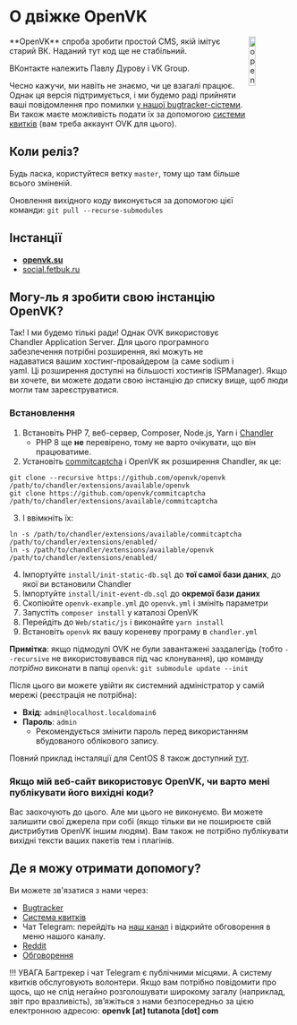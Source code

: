 # О двіжке OpenVK 
<img align="right" src="https://github.com/openvk/openvk/raw/master/Web/static/img/logo_shadow.png" alt="openvk" title="openvk" width="15%">
**OpenVK** спроба зробити простой CMS, якій імітує старий ВК. Наданий тут код ще не стабільний.

ВКонтакте належить Павлу Дурову і VK Group.

Чесно кажучи, ми навіть не знаємо, чи це взагалі працює. Однак ця версія підтримується, і ми будемо раді прийняти ваші повідомлення про помилки [у нашої bugtracker-сістеми](https://github.com/openvk/openvk/projects/1). Ви також маєте можливість подати їх за допомогою [системи квитків](https://openvk.su/support?act=new) (вам треба аккаунт OVK для цього).

## Коли реліз?

Будь ласка, користуйтеся ветку `master`, тому що там більше всього зміненій.

Оновлення вихідного коду виконується за допомогою цієї команди: `git pull --recurse-submodules`

## Інстанції

* **[openvk.su](https://openvk.su/)**
* [social.fetbuk.ru](http://social.fetbuk.ru/)

## Могу-ль я зробити свою інстанцію OpenVK?

Так! І ми будемо тількі ради!
Однак OVK використовує Chandler Application Server. Для цього програмного забезпечення потрібні розширення, які можуть не надаватися вашим хостинг-провайдером (а саме sodium і yaml. Ці розширення доступні на більшості хостингів ISPManager).
Якщо ви хочете, ви можете додати свою інстанцію до списку вище, щоб люди могли там зареєструватися.

### Встановлення

1. Встановіть PHP 7, веб-сервер, Composer, Node.js, Yarn і [Chandler](https://github.com/openvk/chandler)
   * PHP 8 ще **не** перевірено, тому не варто очікувати, що він працюватиме.
2. Установіть [commitcaptcha](https://github.com/openvk/commitcaptcha) і OpenVK як розширення Chandler, як це:
```
git clone --recursive https://github.com/openvk/openvk /path/to/chandler/extensions/available/openvk
git clone https://github.com/openvk/commitcaptcha /path/to/chandler/extensions/available/commitcaptcha
```
3. І ввімкніть їх:
```
ln -s /path/to/chandler/extensions/available/commitcaptcha /path/to/chandler/extensions/enabled/
ln -s /path/to/chandler/extensions/available/openvk /path/to/chandler/extensions/enabled/
```
4. Імпортуйте `install/init-static-db.sql` до **тої самої бази даних**, до якої ви встановили Chandler
5. Імпортуйте `install/init-event-db.sql` до **окремої бази даних**
6. Скопіюйте `openvk-example.yml` до `openvk.yml` і змініть параметри
7. Запустіть `composer install` у каталозі OpenVK
8. Перейдіть до `Web/static/js` і виконайте `yarn install`
9. Встановіть `openvk` як вашу кореневу програму в `chandler.yml`

**Примітка**: якщо підмодулі OVK не були завантажені заздалегідь (тобто `--recursive` не використовувався під час клонування), цю команду *потрібно* виконати в папці `openvk`: `git submodule update --init`

Після цього ви можете увійти як системний адміністратор у самій мережі (реєстрація не потрібна):

* **Вхід**: `admin@localhost.localdomain6`
* **Пароль**: `admin`
   * Рекомендується змінити пароль перед використанням вбудованого облікового запису.

Повний приклад інсталяції для CentOS 8 також доступний [тут](/openvk_engine/centos8_installation/).

### Якщо мій веб-сайт використовує OpenVK, чи варто мені публікувати його вихідні коди?

Вас заохочують до цього. Але ми цього не виконуємо. Ви можете залишити свої джерела при собі (якщо тільки ви не поширюєте свій дистрибутив OpenVK іншим людям).
Вам також не потрібно публікувати вихідні тексти ваших пакетів тем і плагінів.

## Де я можу отримати допомогу?

Ви можете зв'язатися з нами через:

* [Bugtracker](https://github.com/openvk/openvk/projects/1)
* [Система квитків](https://openvk.su/support?act=new)
* Чат Telegram: перейдіть на [наш канал](https://t.me/openvk) і відкрийте обговорення в меню нашого каналу.
* [Reddit](https://www.reddit.com/r/openvk/)
* [Обговорення](https://github.com/openvk/openvk/discussions)

!!! УВАГА
     Багтрекер і чат Telegram є публічними місцями. А систему квитків обслуговують волонтери. Якщо вам потрібно повідомити про щось, що не слід негайно розголошувати широкому загалу (наприклад, звіт про вразливість), зв’яжіться з нами безпосередньо за цією електронною адресою: **openvk [at] tutanota [dot] com**
